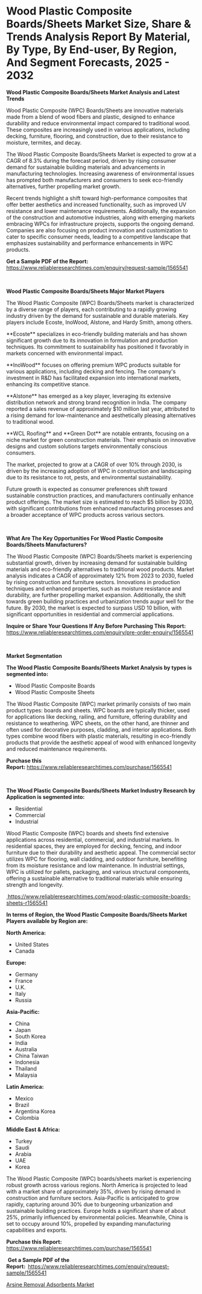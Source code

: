 <p><h1>Wood Plastic Composite Boards/Sheets Market Size, Share & Trends Analysis Report By Material, By Type, By End-user, By Region, And Segment Forecasts, 2025 - 2032</h1></p><p><strong>Wood Plastic Composite Boards/Sheets Market Analysis and Latest Trends</strong></p>
<p><p>Wood Plastic Composite (WPC) Boards/Sheets are innovative materials made from a blend of wood fibers and plastic, designed to enhance durability and reduce environmental impact compared to traditional wood. These composites are increasingly used in various applications, including decking, furniture, flooring, and construction, due to their resistance to moisture, termites, and decay.</p><p>The Wood Plastic Composite Boards/Sheets Market is expected to grow at a CAGR of 8.3% during the forecast period, driven by rising consumer demand for sustainable building materials and advancements in manufacturing technologies. Increasing awareness of environmental issues has prompted both manufacturers and consumers to seek eco-friendly alternatives, further propelling market growth. </p><p>Recent trends highlight a shift toward high-performance composites that offer better aesthetics and increased functionality, such as improved UV resistance and lower maintenance requirements. Additionally, the expansion of the construction and automotive industries, along with emerging markets embracing WPCs for infrastructure projects, supports the ongoing demand. Companies are also focusing on product innovation and customization to cater to specific consumer needs, leading to a competitive landscape that emphasizes sustainability and performance enhancements in WPC products.</p></p>
<p><strong>Get a Sample PDF of the Report:&nbsp;</strong> <a href="https://www.reliableresearchtimes.com/enquiry/request-sample/1565541?utm_campaign=1581&utm_medium=2&utm_source=Github&utm_content=ia&utm_term=02042025&utm_id=wood-plastic-composite-boardssheets">https://www.reliableresearchtimes.com/enquiry/request-sample/1565541</a></p>
<p>&nbsp;</p>
<p><strong>Wood Plastic Composite Boards/Sheets Major Market Players</strong></p>
<p><p>The Wood Plastic Composite (WPC) Boards/Sheets market is characterized by a diverse range of players, each contributing to a rapidly growing industry driven by the demand for sustainable and durable materials. Key players include Ecoste, InoWood, Alstone, and Hardy Smith, among others.</p><p>**Ecoste** specializes in eco-friendly building materials and has shown significant growth due to its innovation in formulation and production techniques. Its commitment to sustainability has positioned it favorably in markets concerned with environmental impact. </p><p>**InoWood** focuses on offering premium WPC products suitable for various applications, including decking and fencing. The company's investment in R&D has facilitated expansion into international markets, enhancing its competitive stance.</p><p>**Alstone** has emerged as a key player, leveraging its extensive distribution network and strong brand recognition in India. The company reported a sales revenue of approximately $10 million last year, attributed to a rising demand for low-maintenance and aesthetically pleasing alternatives to traditional wood.</p><p>**WCL Roofing** and **Green Dot** are notable entrants, focusing on a niche market for green construction materials. Their emphasis on innovative designs and custom solutions targets environmentally conscious consumers.</p><p>The market, projected to grow at a CAGR of over 10% through 2030, is driven by the increasing adoption of WPC in construction and landscaping due to its resistance to rot, pests, and environmental sustainability.</p><p>Future growth is expected as consumer preferences shift toward sustainable construction practices, and manufacturers continually enhance product offerings. The market size is estimated to reach $5 billion by 2030, with significant contributions from enhanced manufacturing processes and a broader acceptance of WPC products across various sectors.</p></p>
<p>&nbsp;</p>
<p><strong>What Are The Key Opportunities For Wood Plastic Composite Boards/Sheets Manufacturers?</strong></p>
<p><p>The Wood Plastic Composite (WPC) Boards/Sheets market is experiencing substantial growth, driven by increasing demand for sustainable building materials and eco-friendly alternatives to traditional wood products. Market analysis indicates a CAGR of approximately 12% from 2023 to 2030, fueled by rising construction and furniture sectors. Innovations in production techniques and enhanced properties, such as moisture resistance and durability, are further propelling market expansion. Additionally, the shift towards green building practices and urbanization trends augur well for the future. By 2030, the market is expected to surpass USD 10 billion, with significant opportunities in residential and commercial applications.</p></p>
<p><strong>Inquire or Share Your Questions If Any Before Purchasing This Report:</strong> <a href="https://www.reliableresearchtimes.com/enquiry/pre-order-enquiry/1565541?utm_campaign=1581&utm_medium=2&utm_source=Github&utm_content=ia&utm_term=02042025&utm_id=wood-plastic-composite-boardssheets">https://www.reliableresearchtimes.com/enquiry/pre-order-enquiry/1565541</a></p>
<p>&nbsp;</p>
<p><strong>Market Segmentation</strong></p>
<p><strong>The Wood Plastic Composite Boards/Sheets Market Analysis by types is segmented into:</strong></p>
<p><ul><li>Wood Plastic Composite Boards</li><li>Wood Plastic Composite Sheets</li></ul></p>
<p><p>The Wood Plastic Composite (WPC) market primarily consists of two main product types: boards and sheets. WPC boards are typically thicker, used for applications like decking, railing, and furniture, offering durability and resistance to weathering. WPC sheets, on the other hand, are thinner and often used for decorative purposes, cladding, and interior applications. Both types combine wood fibers with plastic materials, resulting in eco-friendly products that provide the aesthetic appeal of wood with enhanced longevity and reduced maintenance requirements.</p></p>
<p><strong>Purchase this Report:&nbsp;</strong><a href="https://www.reliableresearchtimes.com/purchase/1565541?utm_campaign=1581&utm_medium=2&utm_source=Github&utm_content=ia&utm_term=02042025&utm_id=wood-plastic-composite-boardssheets">https://www.reliableresearchtimes.com/purchase/1565541</a></p>
<p>&nbsp;</p>
<p><strong>The Wood Plastic Composite Boards/Sheets Market Industry Research by Application is segmented into:</strong></p>
<p><ul><li>Residential</li><li>Commercial</li><li>Industrial</li></ul></p>
<p><p>Wood Plastic Composite (WPC) boards and sheets find extensive applications across residential, commercial, and industrial markets. In residential spaces, they are employed for decking, fencing, and indoor furniture due to their durability and aesthetic appeal. The commercial sector utilizes WPC for flooring, wall cladding, and outdoor furniture, benefiting from its moisture resistance and low maintenance. In industrial settings, WPC is utilized for pallets, packaging, and various structural components, offering a sustainable alternative to traditional materials while ensuring strength and longevity.</p></p>
<p><a href="https://www.reliableresearchtimes.com/wood-plastic-composite-boards-sheets-r1565541?utm_campaign=1581&utm_medium=2&utm_source=Github&utm_content=ia&utm_term=02042025&utm_id=wood-plastic-composite-boardssheets">&nbsp;https://www.reliableresearchtimes.com/wood-plastic-composite-boards-sheets-r1565541</a></p>
<p><strong>In terms of Region, the Wood Plastic Composite Boards/Sheets Market Players available by Region are:</strong></p>
<p>
    <p> <strong> North America: </strong>
        <ul>
            <li>United States</li>
            <li>Canada</li>
        </ul>
        </p> 
    <p> <strong> Europe: </strong>
        <ul>
            <li>Germany</li>
            <li>France</li>
            <li>U.K.</li>
            <li>Italy</li>
            <li>Russia</li>
        </ul>
        </p> 
    <p> <strong> Asia-Pacific: </strong>
        <ul>
            <li>China</li>
            <li>Japan</li>
            <li>South Korea</li>
            <li>India</li>
            <li>Australia</li>
            <li>China Taiwan</li>
            <li>Indonesia</li>
            <li>Thailand</li>
            <li>Malaysia</li>
        </ul>
        </p> 
    <p> <strong> Latin America: </strong>
        <ul>
            <li>Mexico</li>
            <li>Brazil</li>
            <li>Argentina Korea</li>
            <li>Colombia</li>
        </ul>
        </p> 
    <p> <strong> Middle East & Africa: </strong>
        <ul>
            <li>Turkey</li>
            <li>Saudi</li>
            <li>Arabia</li>
            <li>UAE</li>
            <li>Korea</li>
        </ul>
    </p>
    </p>
<p><p>The Wood Plastic Composite (WPC) boards/sheets market is experiencing robust growth across various regions. North America is projected to lead with a market share of approximately 35%, driven by rising demand in construction and furniture sectors. Asia-Pacific is anticipated to grow rapidly, capturing around 30% due to burgeoning urbanization and sustainable building practices. Europe holds a significant share of about 25%, primarily influenced by environmental policies. Meanwhile, China is set to occupy around 10%, propelled by expanding manufacturing capabilities and exports.</p></p>
<p><strong>Purchase this Report: </strong><a href="https://www.reliableresearchtimes.com/purchase/1565541?utm_campaign=1581&utm_medium=2&utm_source=Github&utm_content=ia&utm_term=02042025&utm_id=wood-plastic-composite-boardssheets">https://www.reliableresearchtimes.com/purchase/1565541</a></p>
<p>&nbsp;<strong>Get a Sample PDF of the Report:&nbsp;&nbsp;</strong><a href="https://www.reliableresearchtimes.com/enquiry/request-sample/1565541?utm_campaign=1581&utm_medium=2&utm_source=Github&utm_content=ia&utm_term=02042025&utm_id=wood-plastic-composite-boardssheets">https://www.reliableresearchtimes.com/enquiry/request-sample/1565541</a></p>
<p><strong></strong></p>
<p><p><a href="https://github.com/yoshih12/Market-Research-Report-List-4/blob/main/arsine-removal-adsorbents-market.md?utm_campaign=1581&utm_medium=2&utm_source=Github&utm_content=ia&utm_term=02042025&utm_id=wood-plastic-composite-boardssheets">Arsine Removal Adsorbents Market</a></p></p>